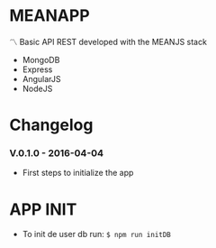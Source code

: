 # MEANAPP

:part_alternation_mark: Basic API REST developed with the MEANJS stack
* MongoDB
* Express
* AngularJS
* NodeJS

# Changelog

### V.0.1.0 - 2016-04-04

* First steps to initialize the app


# APP INIT

* To init de user db run: `$ npm run initDB` 